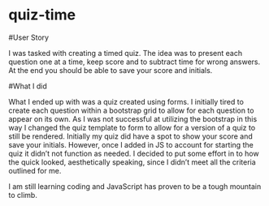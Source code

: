 # quiz-time

#User Story

I was tasked with creating a timed quiz.  The idea was to present each question one at a time, keep score and to subtract time for wrong answers.  At the end you should be able to save your score and initials.


#What I did

What I ended up with was a quiz created using forms. I initially tired to create each question within a bootstrap grid to allow for each question to appear on its own.  As I was not successful at utilizing the bootstrap in this way I changed the quiz template to form to allow for a version of a quiz to still be rendered.  Initially my quiz did have a spot to show your score and save your initials. However, once I added in JS to account for starting the quiz it didn’t not function as needed.  I decided to put some effort in to how the quick looked, aesthetically speaking, since I didn’t meet all the criteria outlined for me.

I am still learning coding and JavaScript has proven to be a tough mountain to climb. 
